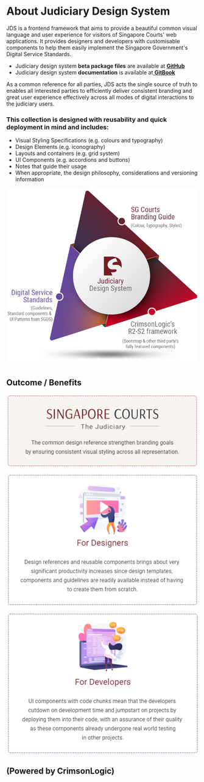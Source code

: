 # About Judiciary Design System

JDS is a frontend framework that aims to provide a beautiful common visual language and user experience for visitors of Singapore Courts' web applications. It provides designers and developers with customisable components to help them easily implement the Singapore Government's Digital Service Standards.

* Judiciary design system **beta package files** are available at [**GitHub**](https://github.com/JudiciaryDS-Github/jds)
* Judiciary design system **documentation** is available at[ **GitBook**](https://sg-jds.gitbook.io/jds-beta/v/main/)

As a common reference for all parties, JDS acts the single source of truth to enables all interested parties to efficiently deliver consistent branding and great user experience effectively across all modes of digital interactions to the judiciary users.

### This collection is designed with reusability and quick deployment in mind and includes:

* Visual Styling Specifications \(e.g. colours and typography\)
* Design Elements \(e.g. iconography\)
* Layouts and containers \(e.g. grid system\)
* UI Components \(e.g. accordions and buttons\)
* Notes that guide their usage
* When appropriate, the design philosophy, considerations and versioning information

![](.gitbook/assets/about.png)

## Outcome / Benefits

![](.gitbook/assets/image%20%28150%29.png)

![](.gitbook/assets/image%20%28145%29.png)

![](.gitbook/assets/image%20%28153%29.png)

## \(Powered by CrimsonLogic\)

